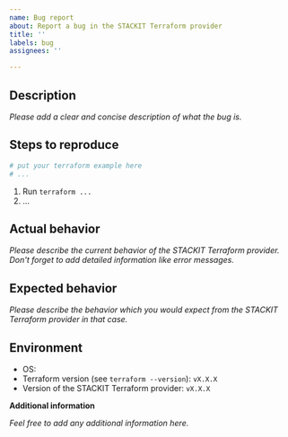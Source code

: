 ```yaml
---
name: Bug report
about: Report a bug in the STACKIT Terraform provider
title: ''
labels: bug
assignees: ''

---
```


## Description

*Please add a clear and concise description of what the bug is.*

## Steps to reproduce
<!-- Please add an example terraform config below which helps us reproduce the behavior. -->

```terraform
# put your terraform example here
# ...
```

<!-- Please provide us with the steps to reproduce the behavior. -->

1. Run `terraform ...`
2. ...

## Actual behavior

*Please describe the current behavior of the STACKIT Terraform provider. Don't forget to add detailed information like error messages.*

## Expected behavior

*Please describe the behavior which you would expect from the STACKIT Terraform provider in that case.*

## Environment
 - OS: 
 - Terraform version (see `terraform --version`): `vX.X.X` 
 - Version of the STACKIT Terraform provider: `vX.X.X`

**Additional information**

*Feel free to add any additional information here.*
